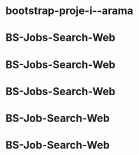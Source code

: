 # bootstrap-proje-i--arama
# BS-Jobs-Search-Web
# BS-Jobs-Search-Web
# BS-Jobs-Search-Web
# BS-Job-Search-Web
# BS-Job-Search-Web
